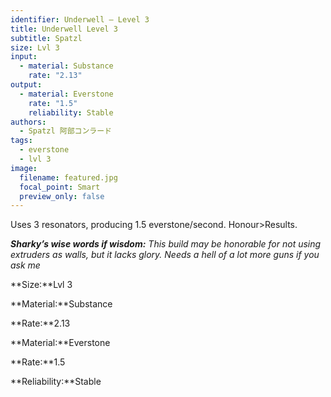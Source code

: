 ```yaml
---
identifier: Underwell – Level 3
title: Underwell Level 3
subtitle: Spatzl
size: Lvl 3
input:
  - material: Substance
    rate: "2.13"
output:
  - material: Everstone
    rate: "1.5"
    reliability: Stable
authors:
  - Spatzl 阿部コンラード
tags:
  - everstone
  - lvl 3
image:
  filename: featured.jpg
  focal_point: Smart
  preview_only: false
---
```

Uses 3 resonators, producing 1.5 everstone/second. Honour>Results. 

***Sharky’s wise words if wisdom:** This build may be honorable for not using extruders as walls, but it lacks glory. Needs a hell of a lot more guns if you ask me*

**Size:**Lvl 3

**Material:**Substance

**Rate:**2.13

**Material:**Everstone

**Rate:**1.5

**Reliability:**Stable